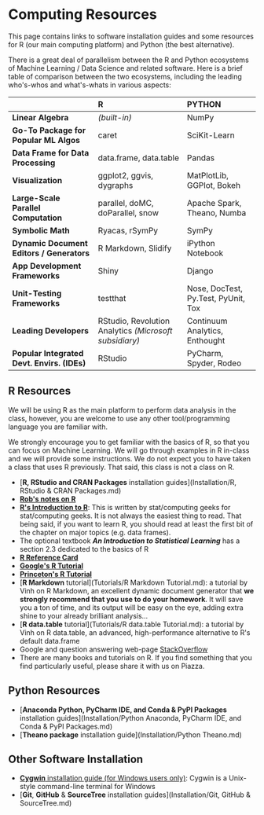 # **Computing Resources**

This page contains links to software installation guides and some resources for R (our main computing platform)
and Python (the best alternative).

There is a great deal of parallelism between the R and Python ecosystems
of Machine Learning / Data Science and related software.
Here is a brief table of comparison between the two ecosystems,
including the leading who's-whos and what's-whats in various aspects:

|                                             | R                                                      | PYTHON                              |
|:--------------------------------------------|:-------------------------------------------------------|:------------------------------------|
| **Linear Algebra**                          | *(built-in)*                                           | NumPy                               |
| **Go-To Package for Popular ML Algos**      | caret                                                  | SciKit-Learn                        |
| **Data Frame for Data Processing**          | data.frame, data.table                                 | Pandas                              |
| **Visualization**                           | ggplot2, ggvis, dygraphs                               | MatPlotLib, GGPlot, Bokeh           |
| **Large-Scale Parallel Computation**        | parallel, doMC, doParallel, snow                       | Apache Spark, Theano, Numba         |
| **Symbolic Math**                           | Ryacas, rSymPy                                         | SymPy                               |
| **Dynamic Document Editors / Generators**   | R Markdown, Slidify                                    | iPython Notebook                    |
| **App Development Frameworks**              | Shiny                                                  | Django                              |
| **Unit-Testing Frameworks**                 | testthat                                               | Nose, DocTest, Py.Test, PyUnit, Tox |                        
| **Leading Developers**                      | RStudio, Revolution Analytics *(Microsoft subsidiary)* | Continuum Analytics, Enthought      | 
| **Popular Integrated Devt. Envirs. (IDEs)** | RStudio                                                | PyCharm, Spyder, Rodeo              |


## R Resources 

We will be using R as the main platform to perform data analysis in the class, however, you are welcome to use
any other tool/programming language you are familiar with.

We strongly encourage you to get familiar with the basics of R, so that you can focus on Machine Learning.
We will go through examples in R in-class and we will provide some instructions. We do not expect
you to have taken a class that uses R previously. That said, this class is not a class on R.

- [**R, RStudio and CRAN Packages** installation guides](Installation/R, RStudio & CRAN Packages.md)
- [**Rob's notes on R**](http://www.rob-mcculloch.org/2015_exec_data_mining/Simple-R-Introduction.pdf)
- [**R's Introduction to R**](http://www.rob-mcculloch.org/2015_exec_data_mining/R-intro.pdf):
This is written by stat/computing geeks for stat/computing geeks. It is not always the easiest thing to read.
That being said, if you want to learn R, you should read at least the first bit of the chapter on major topics (e.g. data frames).
- The optional textbook ***An Introduction to Statistical Learning*** has a section 2.3 dedicated to the basics of R
- [**R Reference Card**](http://cran.r-project.org/doc/contrib/Short-refcard.pdf)
- [**Google's R Tutorial**](http://www.youtube.com/playlist?list=PLOU2XLYxmsIK9qQfztXeybpHvru-TrqAP)
- [**Princeton's R Tutorial**](http://data.princeton.edu/R)
- [**R Markdown** tutorial](Tutorials/R Markdown Tutorial.md): a tutorial by Vinh on R Markdown,
an excellent dynamic document generator that **we strongly recommend that you use to do your homework**.
It will save you a ton of time, and its output will be easy on the eye,
adding extra shine to your already brilliant analysis...
- [**R data.table** tutorial](Tutorials/R data.table Tutorial.md): a tutorial by Vinh on R data.table,
an advanced, high-performance alternative to R's default data.frame
- Google and question answering web-page [StackOverflow](http://stackoverflow.com)
- There are many books and tutorials on R.
If you find something that you find particularly useful, please share it with us on Piazza.


## Python Resources

- [**Anaconda Python, PyCharm IDE, and Conda & PyPI Packages** installation guides](Installation/Python Anaconda, PyCharm IDE, and Conda & PyPI Packages.md)
- [**Theano package** installation guide](Installation/Python Theano.md)

## Other Software Installation

- [**Cygwin** installation guide (for Windows users only)](Installation/Cygwin.md):
Cygwin is a Unix-style command-line terminal for Windows
- [**Git**, **GitHub** & **SourceTree** installation guides](Installation/Git, GitHub & SourceTree.md)
